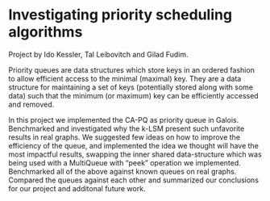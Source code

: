# Investigating priority scheduling algorithms
Project by Ido Kessler, Tal Leibovitch and Gilad Fudim.

Priority queues are data structures which store keys in an ordered fashion to allow efficient access to the minimal (maximal) key. They are a data structure for maintaining a set of keys (potentially stored along with some data) such that the minimum (or maximum) key can be efficiently accessed and removed.

In this project we implemented the CA-PQ as priority queue in Galois.
Benchmarked and investigated why the k-LSM present such unfavorite results in real graphs.
We suggested few ideas on how to improve the efficiency of the queue, and implemented the idea we thought will have the most impactful results, swapping the inner shared data-structure which was being used with a MultiQueue with “peek” operation we implemented.
Benchmarked all of the above against known queues on real graphs.
Compared the queues against each other and summarized our conclusions for our project and additonal future work.